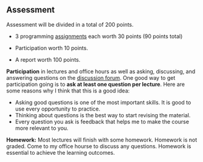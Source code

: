 ## Assessment

Assessment will be divided in a total of 200 points.

- 3 programming [assignments](assignments.md) each worth 30 points (90 points total)

- Participation worth 10 points.

- A report worth 100 points.

**Participation** in lectures and office hours as well as asking, discussing, and answering questions on the [discussion forum](discussion-forum.md). One good way to get participation going is to **ask at least one question per lecture**. Here are some reasons why I think that this is a good idea:

  - Asking good questions is one of the most important skills. It is good to use every opportunity to practice.
  - Thinking about questions is the best way to start revising the material.
  - Every question you ask is feedback that helps me to make the course more relevant to you.

**Homework:** Most lectures will finish with some homework. Homework is not graded. Come to my office hourse to discuss any questions. Homework is essential to achieve the learning outcomes.
